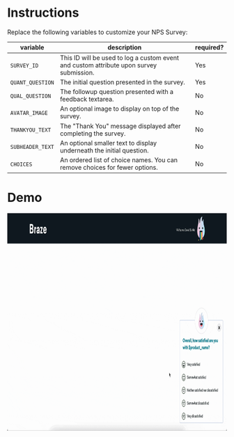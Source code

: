 # Instructions

Replace the following variables to customize your NPS Survey:

| variable         | description                                                                             | required? |
| ---------------- | --------------------------------------------------------------------------------------- | --------- |
| `SURVEY_ID`      | This ID will be used to log a custom event and custom attribute upon survey submission. | Yes       |
| `QUANT_QUESTION` | The initial question presented in the survey.                                           | Yes       |
| `QUAL_QUESTION`  | The followup question presented with a feedback textarea.                               | No        |
| `AVATAR_IMAGE`   | An optional image to display on top of the survey.                                      | No        |
| `THANKYOU_TEXT`  | The "Thank You" message displayed after completing the survey.                          | No        |
| `SUBHEADER_TEXT` | An optional smaller text to display underneath the initial question.                    | No        |
| `CHOICES`        | An ordered list of choice names. You can remove choices for fewer options.              | No        |

# Demo

<img alt="screenshot" src="screenshot.gif" height="500"/>
